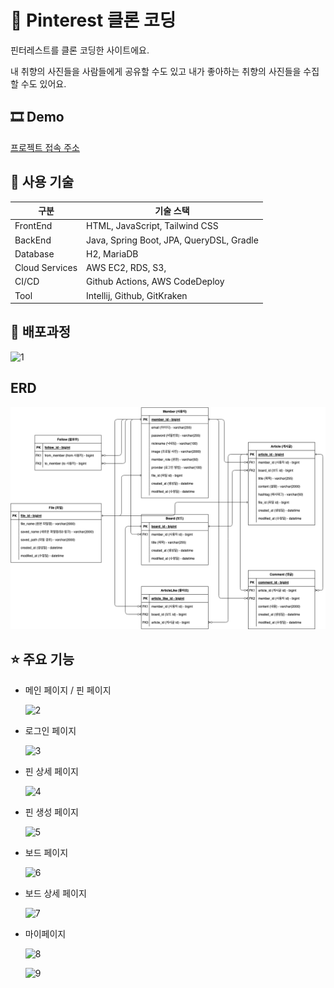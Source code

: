 # 🌌 Pinterest 클론 코딩

핀터레스트를 클론 코딩한 사이트에요.

내 취향의 사진들을 사람들에게 공유할 수도 있고 내가 좋아하는 취향의 사진들을 수집할 수도 있어요.

## 🎞 Demo

[프로젝트 접속 주소](http://13.210.219.208:8080/)

## **🔧** 사용 기술

| 구분 | 기술 스택 |
| --- | --- |
| FrontEnd | HTML, JavaScript, Tailwind CSS |
| BackEnd | Java, Spring Boot, JPA, QueryDSL, Gradle |
| Database | H2, MariaDB |
| Cloud Services | AWS EC2, RDS, S3,  |
| CI/CD | Github Actions, AWS CodeDeploy |
| Tool | Intellij, Github, GitKraken |

## 📎 배포과정

![1](https://github.com/yessm621/yessm621.github.io/assets/79130276/7197668c-e615-413a-a871-2c46ba25e054)

## ERD

![img_2.png](img_2.png)

## **⭐** 주요 기능

- 메인 페이지 / 핀 페이지

  ![2](https://github.com/yessm621/yessm621.github.io/assets/79130276/1610e014-92ee-4e72-bf76-5817fef4811f)

- 로그인 페이지

  ![3](https://github.com/yessm621/yessm621.github.io/assets/79130276/43ece16e-97df-462f-92e6-2d5914930509)

- 핀 상세 페이지

  ![4](https://github.com/yessm621/yessm621.github.io/assets/79130276/cd2bab3c-888c-4e27-aa76-18e25c415523)

- 핀 생성 페이지

  ![5](https://github.com/yessm621/yessm621.github.io/assets/79130276/9a9b518f-4d7d-4a13-a320-56a2f0505c2d)

- 보드 페이지

  ![6](https://github.com/yessm621/yessm621.github.io/assets/79130276/e8d37d5e-4255-45e6-93d1-25813fb2f225)

- 보드 상세 페이지

  ![7](https://github.com/yessm621/yessm621.github.io/assets/79130276/ff758f1b-94e4-4c79-b790-6c791f52ce54)

- 마이페이지

  ![8](https://github.com/yessm621/yessm621.github.io/assets/79130276/369edb81-3c5e-484b-a0ce-8c0de723d15a)

  ![9](https://github.com/yessm621/yessm621.github.io/assets/79130276/d6e8f6f8-76be-42ee-989a-b488bb6038ab)